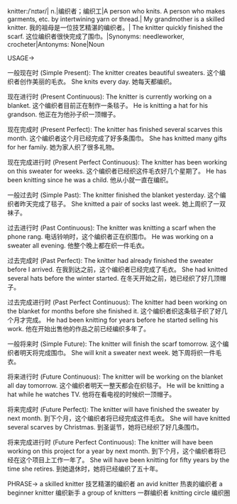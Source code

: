 knitter:/ˈnɪtər/| n.|编织者；编织工|A person who knits.  A person who makes garments, etc. by intertwining yarn or thread.| My grandmother is a skilled knitter. 我的祖母是一位技艺精湛的编织者。|  The knitter quickly finished the scarf.  这位编织者很快完成了围巾。|Synonyms: needleworker, crocheter|Antonyms: None|Noun

USAGE->

一般现在时 (Simple Present):
The knitter creates beautiful sweaters.  这个编织者创作美丽的毛衣。
She knits every day. 她每天都编织。

现在进行时 (Present Continuous):
The knitter is currently working on a blanket.  这个编织者目前正在制作一条毯子。
He is knitting a hat for his grandson. 他正在为他孙子织一顶帽子。

现在完成时 (Present Perfect):
The knitter has finished several scarves this month.  这个编织者这个月已经完成了好多条围巾。
She has knitted many gifts for her family. 她为家人织了很多礼物。

现在完成进行时 (Present Perfect Continuous):
The knitter has been working on this sweater for weeks.  这个编织者已经织这件毛衣好几个星期了。
He has been knitting since he was a child. 他从小就一直在编织。

一般过去时 (Simple Past):
The knitter finished the blanket yesterday.  这个编织者昨天完成了毯子。
She knitted a pair of socks last week. 她上周织了一双袜子。

过去进行时 (Past Continuous):
The knitter was knitting a scarf when the phone rang.  电话铃响时，这个编织者正在织围巾。
He was working on a sweater all evening. 他整个晚上都在织一件毛衣。

过去完成时 (Past Perfect):
The knitter had already finished the sweater before I arrived.  在我到达之前，这个编织者已经完成了毛衣。
She had knitted several hats before the winter started. 在冬天开始之前，她已经织了好几顶帽子。

过去完成进行时 (Past Perfect Continuous):
The knitter had been working on the blanket for months before she finished it.  这个编织者织这条毯子织了好几个月才完成。
He had been knitting for years before he started selling his work. 他在开始出售他的作品之前已经编织多年了。

一般将来时 (Simple Future):
The knitter will finish the scarf tomorrow.  这个编织者明天将完成围巾。
She will knit a sweater next week.  她下周将织一件毛衣。

将来进行时 (Future Continuous):
The knitter will be working on the blanket all day tomorrow.  这个编织者明天一整天都会在织毯子。
He will be knitting a hat while he watches TV. 他将在看电视的时候织一顶帽子。

将来完成时 (Future Perfect):
The knitter will have finished the sweater by next month.  到下个月，这个编织者将已经完成这件毛衣。
She will have knitted several scarves by Christmas.  到圣诞节，她将已经织了好几条围巾。

将来完成进行时 (Future Perfect Continuous):
The knitter will have been working on this project for a year by next month. 到下个月，这个编织者将已经在这个项目上工作一年了。
She will have been knitting for fifty years by the time she retires. 到她退休时，她将已经编织了五十年。


PHRASE->
a skilled knitter 技艺精湛的编织者
an avid knitter 热衷的编织者
a beginner knitter 编织新手
a group of knitters  一群编织者
knitting circle 编织圈
